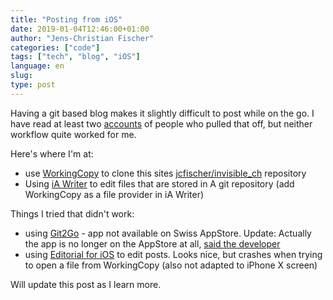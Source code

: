```yaml
---
title: "Posting from iOS"
date: 2019-01-04T12:46:00+01:00
author: "Jens-Christian Fischer"
categories: ["code"]
tags: ["tech", "blog", "iOS"]
language: en
slug:
type: post
---
```


Having a git based blog makes it slightly 
difficult to post while on the go. 
I have read at least two [accounts](https://schnuddelhuddel.de/switching-from-wordpress-to-hugo/)  of people who pulled that off, but neither workflow quite worked for me.

Here's where I'm at:

* use [WorkingCopy](https://workingcopyapp.com) to clone this sites [jcfischer/invisible_ch](https://github.com/jcfischer/invisible_ch) repository 
* Using [iA Writer](https://ia.net/writer) to edit files that are stored in A git repository (add WorkingCopy as a file provider in iA Writer)

Things I tried that didn't work: 

* using [Git2Go](https://git2go.com/) - app not available on Swiss AppStore. Update: Actually the app is no longer 
  on the AppStore at all, [said the developer](https://twitter.com/pietbrauer/status/1081158855608946688)
* using [Editorial for iOS](https://omz-software.com/editorial/) to edit posts. Looks nice, but crashes when trying to open a file from WorkingCopy (also not adapted to iPhone X screen)

Will update this post as I learn more. 
